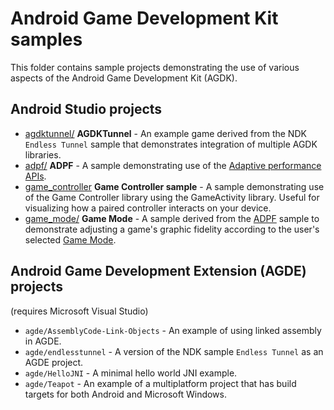 # Android Game Development Kit samples

This folder contains sample projects demonstrating the use of various aspects
of the Android Game Development Kit (AGDK).

## Android Studio projects

* [agdktunnel/](agdktunnel) **AGDKTunnel** - An example game derived from the NDK
`Endless Tunnel` sample that demonstrates integration of multiple AGDK libraries.
* [adpf/](adpf) **ADPF** - A sample demonstrating use of the [Adaptive performance APIs](https://developer.android.com/games/optimize/adpf).
* [game_controller](game_controller) **Game Controller sample** - A sample demonstrating use of the Game Controller library using the GameActivity library. Useful for visualizing how a paired controller interacts on your device.
* [game_mode/](game_mode) **Game Mode** - A sample derived from the [ADPF](adpf) sample to demonstrate adjusting a game's graphic fidelity according to the user's selected [Game Mode](https://developer.android.com/games/gamemode/gamemode-api).

## Android Game Development Extension (AGDE) projects

(requires Microsoft Visual Studio)

* `agde/AssemblyCode-Link-Objects` - An example of using linked assembly in AGDE.
* `agde/endlesstunnel` - A version of the NDK sample `Endless Tunnel` as an AGDE project.
* `agde/HelloJNI` - A minimal hello world JNI example.
* `agde/Teapot` - An example of a multiplatform project that has build targets
for both Android and Microsoft Windows.

